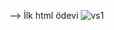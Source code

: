 --> İlk html ödevi 
![vs1](https://user-images.githubusercontent.com/81883067/141680780-80345731-38dd-402c-930b-6a53ff27d498.PNG)
